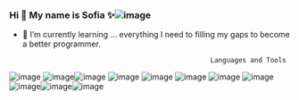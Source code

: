 ### Hi 👋 My name is Sofia ✨![image](https://user-images.githubusercontent.com/94472523/166454639-da6aceea-b6a7-4946-9260-72c2c2d275d4.png)



- 🌱 I’m currently learning ... everything I need to filling my gaps to become a better programmer.


                                                     Languages and Tools
![image](https://user-images.githubusercontent.com/94472523/166455347-2398891c-248a-4621-a860-e1440b98b7de.png) ![image](https://user-images.githubusercontent.com/94472523/166455383-f37b090c-6c7a-497c-b7a2-4efed76c0c0f.png)![image](https://user-images.githubusercontent.com/94472523/166455400-c46c2fb8-d336-4916-8a87-1382ad57a18d.png) ![image](https://user-images.githubusercontent.com/94472523/166455426-c3ff602e-9193-4ba1-a004-031a54623637.png) ![image](https://user-images.githubusercontent.com/94472523/166455515-82e2b868-bbc1-4905-8f4c-1e64d5415798.png) ![image](https://user-images.githubusercontent.com/94472523/166455553-9b6e1585-7d1d-4031-bd47-b4e03f4d27f3.png) ![image](https://user-images.githubusercontent.com/94472523/166455598-90bc74fb-bbad-4ab6-95e3-a9d3240de88f.png) ![image](https://user-images.githubusercontent.com/94472523/166455678-88a00017-9177-4f40-b1cb-eb5c28d6a216.png) ![image](https://user-images.githubusercontent.com/94472523/166455708-4e671e6d-e114-4cbe-9023-fc6c17f0a018.png)![image](https://user-images.githubusercontent.com/94472523/166455755-f9d240a5-e1e7-4451-a488-01c8e0ce858e.png)![image](https://user-images.githubusercontent.com/94472523/166455771-82a39277-5de4-45dd-b521-8fc7d958f07c.png)







